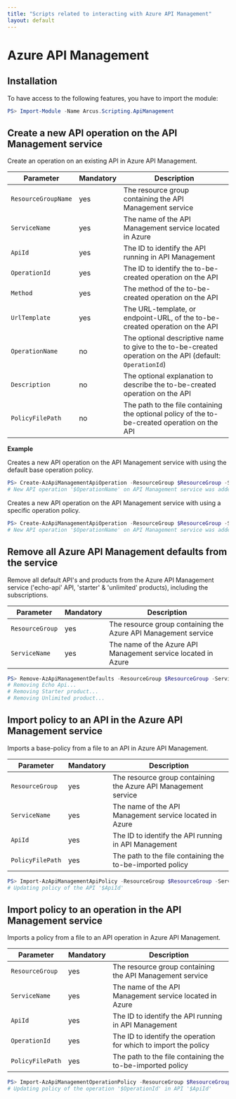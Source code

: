 ```yaml
---
title: "Scripts related to interacting with Azure API Management"
layout: default
---
```


# Azure API Management

## Installation

To have access to the following features, you have to import the module:

```powershell
PS> Import-Module -Name Arcus.Scripting.ApiManagement
```

## Create a new API operation on the API Management service

Create an operation on an existing API in Azure API Management.

| Parameter           | Mandatory | Description                                                                                              |
| ------------------- | --------- | -------------------------------------------------------------------------------------------------------- |
| `ResourceGroupName` | yes       | The resource group containing the API Management service                                                 |
| `ServiceName`       | yes       | The name of the API Management service located in Azure                                                  |
| `ApiId`             | yes       | The ID to identify the API running in API Management                                                     |
| `OperationId`       | yes       | The ID to identify the to-be-created operation on the API                                                |
| `Method`            | yes       | The method of the to-be-created operation on the API                                                     |
| `UrlTemplate`       | yes       | The URL-template, or endpoint-URL, of the to-be-created operation on the API                             |
| `OperationName`     | no        | The optional descriptive name to give to the to-be-created operation on the API (default: `OperationId`) |
| `Description`       | no        | The optional explanation to describe the to-be-created operation on the API                              |
| `PolicyFilePath`    | no        | The path to the file containing the optional policy of the to-be-created operation on the API            |

**Example**

Creates a new API operation on the API Management service with using the default base operation policy.

```powershell
PS> Create-AzApiManagementApiOperation -ResourceGroup $ResourceGroup -ServiceName $ServiceName -ApiId $ApiId -OperationId $OperationId -Method $Method -UrlTemplate $UrlTemplate
# New API operation '$OperationName' on API Management service was added.
```

Creates a new API operation on the API Management service with using a specific operation policy.

```powershell
PS> Create-AzApiManagementApiOperation -ResourceGroup $ResourceGroup -ServiceName $ServiceName -ApiId $ApiId -OperationId $OperationId -Method $Method -UrlTemplate $UrlTemplate -OperationName $OperationName -Description $Description -PolicyFilePath $PolicyFilePath
# New API operation '$OperationName' on API Management service was added.
```	

## Remove all Azure API Management defaults from the service

Remove all default API's and products from the Azure API Management service ('echo-api' API, 'starter' & 'unlimited' products), including the subscriptions.

| Parameter       | Mandatory | Description                                              |
| --------------- | --------- | -------------------------------------------------------- |
| `ResourceGroup` | yes       | The resource group containing the Azure API Management service |
| `ServiceName`   | yes       | The name of the Azure API Management service located in Azure  |

```powershell
PS> Remove-AzApiManagementDefaults -ResourceGroup $ResourceGroup -ServiceName $ServiceName
# Removing Echo Api...
# Removing Starter product...
# Removing Unlimited product...
```

## Import policy to an API in the Azure API Management service

Imports a base-policy from a file to an API in Azure API Management.

| Parameter        | Mandatory | Description                                               |
| ---------------- | --------- | --------------------------------------------------------- |
| `ResourceGroup`  | yes       | The resource group containing the Azure API Management service  |
| `ServiceName`    | yes       | The name of the API Management service located in Azure   |
| `ApiId`          | yes       | The ID to identify the API running in API Management      |
| `PolicyFilePath` | yes       | The path to the file containing the to-be-imported policy |

```powershell
PS> Import-AzApiManagementApiPolicy -ResourceGroup $ResourceGroup -ServiceName $ServiceName -ApiId $ApiId -PolicyFilePath $PolicyFilePath
# Updating policy of the API '$ApiId'
```

## Import policy to an operation in the API Management service
Imports a policy from a file to an API operation in Azure API Management.

| Parameter        | Mandatory | Description                                                     |
| ---------------- | --------- | --------------------------------------------------------------- |
| `ResourceGroup`  | yes       | The resource group containing the API Management service        |
| `ServiceName`    | yes       | The name of the API Management service located in Azure         |
| `ApiId`          | yes       | The ID to identify the API running in API Management            |
| `OperationId`    | yes       | The ID to identify the operation for which to import the policy |
| `PolicyFilePath` | yes       | The path to the file containing the to-be-imported policy       |

```powershell
PS> Import-AzApiManagementOperationPolicy -ResourceGroup $ResourceGroup -ServiceName $ServiceName -ApiId $ApiId -OperationId $OperationId -PolicyFilePath $PolicyFilePath
# Updating policy of the operation '$OperationId' in API '$ApiId'
```

